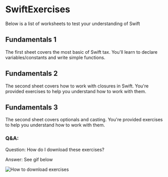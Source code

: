 # SwiftExercises
Below is a list of worksheets to test your understanding of Swift

## Fundamentals 1

The first sheet covers the most basic of Swift tax. You'll learn to declare variables/constants and write simple functions.

## Fundamentals 2

The second sheet covers how to work with closures in Swift. You're provided exercises to help you understand how to work with them.

## Fundamentals 3

The second sheet covers optionals and casting. You're provided exercises to help you understand how to work with them.


### Q&A: 

Question: How do I download these exercises?

Answer: See gif below

![How to download exercises](https://github.com/codepath/SwiftExercises/blob/main/Exercises.gif)
